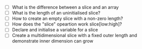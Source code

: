 - [ ] What is the difference between a slice and an array
- [ ] What is the length of an uninitialised slice?
- [ ] How to create an empty slice with a non-zero length?
- [ ] How does the "slice" opeartion work slice[low:high]?
- [ ] Declare and initialise a variable for a slice
- [ ] Create a multidimensional slice with a fixed outer length and demonstrate inner dimension can grow